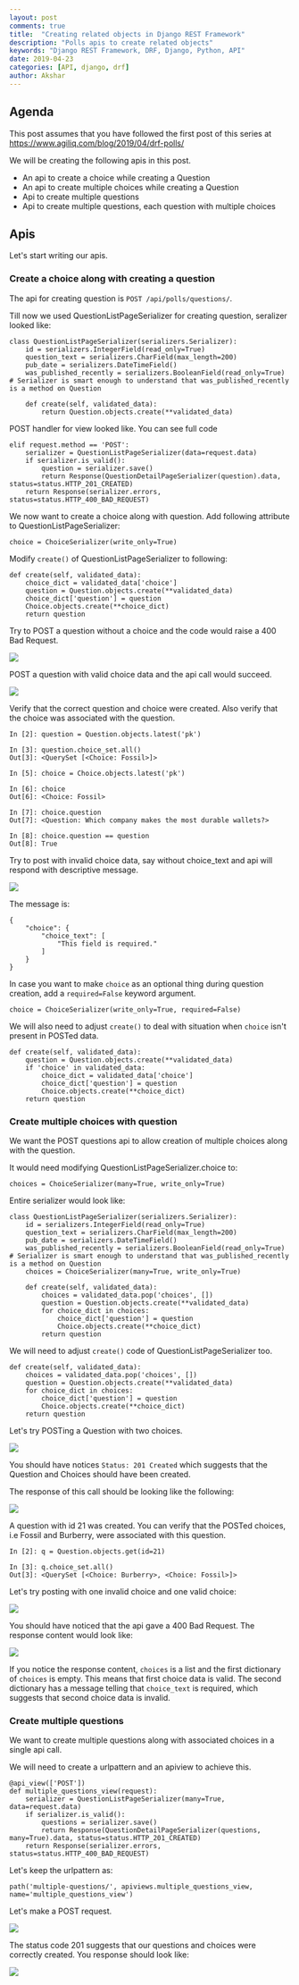 ```yaml
---
layout: post
comments: true
title:  "Creating related objects in Django REST Framework"
description: "Polls apis to create related objects"
keywords: "Django REST Framework, DRF, Django, Python, API"
date: 2019-04-23
categories: [API, django, drf]
author: Akshar
---
```


## Agenda

This post assumes that you have followed the first post of this series at <a href="" target="_blank">https://www.agiliq.com/blog/2019/04/drf-polls/</a>

We will be creating the following apis in this post.

- An api to create a choice while creating a Question
- An api to create multiple choices while creating a Question
- Api to create multiple questions
- Api to create multiple questions, each question with multiple choices

## Apis

Let's start writing our apis.

### Create a choice along with creating a question

The api for creating question is `POST /api/polls/questions/`.

Till now we used QuestionListPageSerializer for creating question, seralizer looked like:

    class QuestionListPageSerializer(serializers.Serializer):
        id = serializers.IntegerField(read_only=True)
        question_text = serializers.CharField(max_length=200)
        pub_date = serializers.DateTimeField()
        was_published_recently = serializers.BooleanField(read_only=True) # Serializer is smart enough to understand that was_published_recently is a method on Question

        def create(self, validated_data):
            return Question.objects.create(**validated_data)

POST handler for view looked like. You can see full code <a href="here" target="_blank"></a>

    elif request.method == 'POST':
        serializer = QuestionListPageSerializer(data=request.data)
        if serializer.is_valid():
            question = serializer.save()
            return Response(QuestionDetailPageSerializer(question).data, status=status.HTTP_201_CREATED)
        return Response(serializer.errors, status=status.HTTP_400_BAD_REQUEST)

We now want to create a choice along with question. Add following attribute to QuestionListPageSerializer:

    choice = ChoiceSerializer(write_only=True)

Modify `create()` of QuestionListPageSerializer to following:

    def create(self, validated_data):
        choice_dict = validated_data['choice']
        question = Question.objects.create(**validated_data)
        choice_dict['question'] = question
        Choice.objects.create(**choice_dict)
        return question

Try to POST a question without a choice and the code would raise a 400 Bad Request.

![](/assets/images/drf/question-without-choice.png)

POST a question with valid choice data and the api call would succeed.

![](/assets/images/drf/question-with-choice.png)

Verify that the correct question and choice were created. Also verify that the choice was associated with the question.

    In [2]: question = Question.objects.latest('pk')

    In [3]: question.choice_set.all()
    Out[3]: <QuerySet [<Choice: Fossil>]>

    In [5]: choice = Choice.objects.latest('pk')

    In [6]: choice
    Out[6]: <Choice: Fossil>

    In [7]: choice.question
    Out[7]: <Question: Which company makes the most durable wallets?>

    In [8]: choice.question == question
    Out[8]: True

Try to post with invalid choice data, say without choice_text and api will respond with descriptive message.

![](/assets/images/drf/question-with-invalid-choice.png)

The message is:

    {
        "choice": {
            "choice_text": [
                "This field is required."
            ]
        }
    }

In case you want to make `choice` as an optional thing during question creation, add a `required=False` keyword argument.

    choice = ChoiceSerializer(write_only=True, required=False)

We will also need to adjust `create()` to deal with situation when `choice` isn't present in POSTed data.

    def create(self, validated_data):
        question = Question.objects.create(**validated_data)
        if 'choice' in validated_data:
            choice_dict = validated_data['choice']
            choice_dict['question'] = question
            Choice.objects.create(**choice_dict)
        return question

### Create multiple choices with question

We want the POST questions api to allow creation of multiple choices along with the question.

It would need modifying QuestionListPageSerializer.choice to:

    choices = ChoiceSerializer(many=True, write_only=True)

Entire serializer would look like:

    class QuestionListPageSerializer(serializers.Serializer):
        id = serializers.IntegerField(read_only=True)
        question_text = serializers.CharField(max_length=200)
        pub_date = serializers.DateTimeField()
        was_published_recently = serializers.BooleanField(read_only=True) # Serializer is smart enough to understand that was_published_recently is a method on Question
        choices = ChoiceSerializer(many=True, write_only=True)

        def create(self, validated_data):
            choices = validated_data.pop('choices', [])
            question = Question.objects.create(**validated_data)
            for choice_dict in choices:
                choice_dict['question'] = question
                Choice.objects.create(**choice_dict)
            return question

We will need to adjust `create()` code of QuestionListPageSerializer too.

    def create(self, validated_data):
        choices = validated_data.pop('choices', [])
        question = Question.objects.create(**validated_data)
        for choice_dict in choices:
            choice_dict['question'] = question
            Choice.objects.create(**choice_dict)
        return question

Let's try POSTing a Question with two choices.

![](/assets/images/drf/question-post-with-two-choices.png)

You should have notices `Status: 201 Created` which suggests that the Question and Choices should have been created.

The response of this call should be looking like the following:

![](/assets/images/drf/question-post-with-two-choices-response.png)

A question with id 21 was created. You can verify that the POSTed choices, i.e Fossil and Burberry, were associated with this question.

    In [2]: q = Question.objects.get(id=21)

    In [3]: q.choice_set.all()
    Out[3]: <QuerySet [<Choice: Burberry>, <Choice: Fossil>]>

Let's try posting with one invalid choice and one valid choice:

![](/assets/images/drf/question-post-with-invalid-choice.png)

You should have noticed that the api gave a 400 Bad Request. The response content would look like:

![](/assets/images/drf/question-post-with-invalid-choice-response.png)

If you notice the response content, `choices` is a list and the first dictionary of `choices` is empty. This means that first choice data is valid. The second dictionary has a message telling that `choice_text` is required, which suggests that second choice data is invalid.

### Create multiple questions

We want to create multiple questions along with associated choices in a single api call.

We will need to create a urlpattern and an apiview to achieve this.

    @api_view(['POST'])
    def multiple_questions_view(request):
        serializer = QuestionListPageSerializer(many=True, data=request.data)
        if serializer.is_valid():
            questions = serializer.save()
            return Response(QuestionDetailPageSerializer(questions, many=True).data, status=status.HTTP_201_CREATED)
        return Response(serializer.errors, status=status.HTTP_400_BAD_REQUEST)

Let's keep the urlpattern as:

    path('multiple-questions/', apiviews.multiple_questions_view, name='multiple_questions_view')

Let's make a POST request.

![](/assets/images/drf/questions-multiple.png)

The status code 201 suggests that our questions and choices were correctly created. You response should look like:

![](/assets/images/drf/questions-multiple-response.png)
